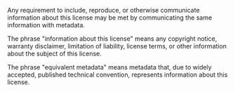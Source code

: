Any requirement to include, reproduce, or otherwise communicate information about this license may be met by communicating the same information with metadata.

The phrase "information about this license" means any copyright notice, warranty disclaimer, limitation of liability, license terms, or other information about the subject of this license.

The phrase "equivalent metadata" means metadata that, due to widely accepted, published technical convention, represents information about this license.
